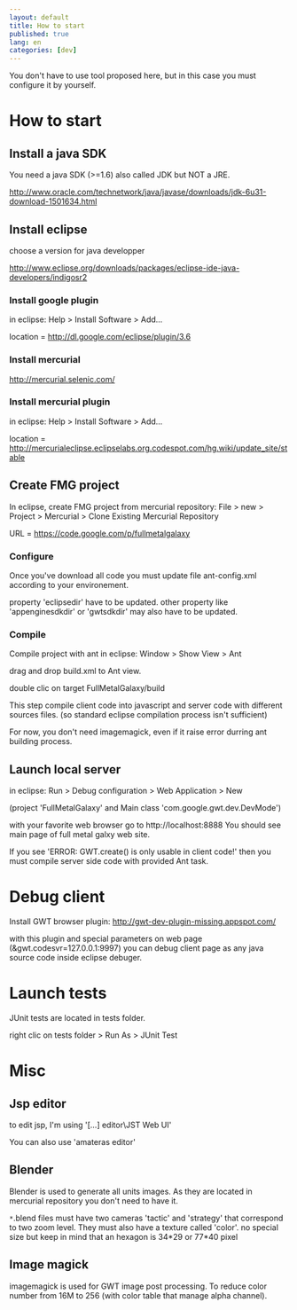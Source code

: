 ```yaml
---
layout: default
title: How to start
published: true
lang: en
categories: [dev]
---
```



You don't have to use tool proposed here, but in this case you must configure it by yourself.

# How to start
## Install a java SDK
You need a java SDK (>=1.6) also called JDK but NOT a JRE.

http://www.oracle.com/technetwork/java/javase/downloads/jdk-6u31-download-1501634.html

## Install eclipse
choose a version for java developper

http://www.eclipse.org/downloads/packages/eclipse-ide-java-developers/indigosr2

### Install google plugin
in eclipse: Help > Install Software > Add...

location = http://dl.google.com/eclipse/plugin/3.6

### Install mercurial
http://mercurial.selenic.com/

### Install mercurial plugin
in eclipse: Help > Install Software > Add...

location = http://mercurialeclipse.eclipselabs.org.codespot.com/hg.wiki/update_site/stable

## Create FMG project
In eclipse, create FMG project from mercurial repository:
File > new > Project > Mercurial > Clone Existing Mercurial Repository

URL = https://code.google.com/p/fullmetalgalaxy

### Configure
Once you've download all code you must update file ant-config.xml according to your environement.

property 'eclipsedir' have to be updated.
other property like 'appenginesdkdir' or 'gwtsdkdir' may also have to be updated.

### Compile
Compile project with ant
in eclipse: Window > Show View > Ant

drag and drop build.xml to Ant view.

double clic on target FullMetalGalaxy/build

This step compile client code into javascript and server code with different sources files. (so standard eclipse compilation process isn't sufficient)

For now, you don't need imagemagick, even if it raise error durring ant building process.

## Launch local server
in eclipse: Run > Debug configuration > Web Application > New

(project 'FullMetalGalaxy' and Main class 'com.google.gwt.dev.DevMode')

with your favorite web browser go to http://localhost:8888
You should see main page of full metal galxy web site.

If you see 'ERROR: GWT.create() is only usable in client code!' then you must compile server side code with provided Ant task.

# Debug client
Install GWT browser plugin: http://gwt-dev-plugin-missing.appspot.com/

with this plugin and special parameters on web page (&gwt.codesvr=127.0.0.1:9997) you can debug client page as any java source code inside eclipse debuger.

# Launch tests
JUnit tests are located in tests folder.

right clic on tests folder > Run As > JUnit Test

# Misc
## Jsp editor
to edit jsp, I'm using '[...] editor\JST Web UI'

You can also use 'amateras editor'

## Blender
Blender is used to generate all units images. As they are located in mercurial repository you don't need to have it.

`*`.blend files must have two cameras 'tactic' and 'strategy' that correspond to two zoom level.
They must also have a texture called 'color'. no special size but keep in mind that an hexagon is 34\*29 or 77\*40 pixel

## Image magick
imagemagick is used for GWT image post processing.
To reduce color number from 16M to 256 (with color table that manage alpha channel).